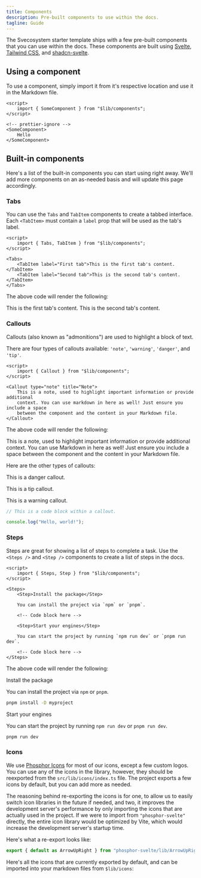 ```yaml
---
title: Components
description: Pre-built components to use within the docs.
tagline: Guide
---
```


<script>
	import { Tabs, TabItem, Callout, Step, Steps, IconGrid } from '$lib/components'
</script>

The Svecosystem starter template ships with a few pre-built components that you can use within the docs. These components are built using [Svelte](https://svelte.dev), [Tailwind CSS](https://tailwindcss.com), and [shadcn-svelte](https://shadcn-svelte.com).

## Using a component

To use a component, simply import it from it's respective location and use it in the Markdown file.

```svelte title="content/docs/example.md"
<script>
	import { SomeComponent } from "$lib/components";
</script>

<!-- prettier-ignore -->
<SomeComponent>
	Hello
</SomeComponent>
```

## Built-in components

Here's a list of the built-in components you can start using right away. We'll add more components on an as-needed basis and will update this page accordingly.

### Tabs

You can use the `Tabs` and `TabItem` components to create a tabbed interface. Each `<TabItem>` must contain a `label` prop that will be used as the tab's label.

```svelte title="content/docs/example.md"
<script>
	import { Tabs, TabItem } from "$lib/components";
</script>

<Tabs>
	<TabItem label="First tab">This is the first tab's content.</TabItem>
	<TabItem label="Second tab">This is the second tab's content.</TabItem>
</Tabs>
```

The above code will render the following:

<Tabs>
	<TabItem label="First tab">This is the first tab's content.</TabItem>
	<TabItem label="Second tab">This is the second tab's content.</TabItem>
</Tabs>

### Callouts

Callouts (also known as "admonitions") are used to highlight a block of text.

There are four types of callouts available: `'note'`, `'warning'`, `'danger'`, and `'tip'`.

```svelte title="content/docs/example.md"
<script>
	import { Callout } from "$lib/components";
</script>

<Callout type="note" title="Note">
	This is a note, used to highlight important information or provide additional
	context. You can use markdown in here as well! Just ensure you include a space
	between the component and the content in your Markdown file.
</Callout>
```

The above code will render the following:

<Callout type="note" title="Note">

This is a note, used to highlight important information or provide additional context. You can use Markdown in here as well! Just ensure you include a space between the component and the content in your Markdown file.

</Callout>

Here are the other types of callouts:

<Callout type="danger" title="Danger">

This is a danger callout.

</Callout>

<Callout type="tip" title="Tip">

This is a tip callout.

</Callout>

<Callout type="warning" title="Warning">

This is a warning callout.

```ts
// This is a code block within a callout.

console.log("Hello, world!");
```

</Callout>

### Steps

Steps are great for showing a list of steps to complete a task. Use the `<Steps />` and `<Step />` components to create a list of steps in the docs.

```svelte title="content/docs/example.md"
<script>
	import { Steps, Step } from "$lib/components";
</script>

<Steps>
	<Step>Install the package</Step>

	You can install the project via `npm` or `pnpm`.

	<!-- Code block here -->

	<Step>Start your engines</Step>

	You can start the project by running `npm run dev` or `pnpm run dev`.

	<!-- Code block here -->
</Steps>
```

The above code will render the following:

<Steps>

<Step tocIgnore>Install the package</Step>

You can install the project via `npm` or `pnpm`.

```sh
pnpm install -D myproject
```

<Step tocIgnore>Start your engines</Step>

You can start the project by running `npm run dev` or `pnpm run dev`.

```sh
pnpm run dev
```

</Steps>

### Icons

We use [Phosphor Icons](https://phosphoricons.com/) for most of our icons, except a few custom logos. You can use any of the icons in the library, however, they should be reexported from the `src/lib/icons/index.ts` file. The project exports a few icons by default, but you can add more as needed.

The reasoning behind re-exporting the icons is for one, to allow us to easily switch icon libraries in the future if needed, and two, it improves the development server's performance by only importing the icons that are actually used in the project. If we were to import from `"phosphor-svelte"` directly, the entire icon library would be optimized by Vite, which would increase the development server's startup time.

Here's what a re-export looks like:

```ts title="src/lib/icons/index.ts"
export { default as ArrowUpRight } from "phosphor-svelte/lib/ArrowUpRight";
```

Here's all the icons that are currently exported by default, and can be imported into your markdown files from `$lib/icons`:

<IconGrid />
